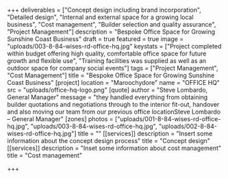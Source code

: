 +++
deliverables = ["Concept design including brand incorporation", "Detailed design", "Internal and external space for a growing local business", "Cost management", "Builder selection and quality assurance", "Project Management"]
description = "Bespoke Office Space for Growing Sunshine Coast Business"
draft = true
featured = true
image = "uploads/003-8-84-wises-rd-office-hq.jpg"
keystats = ["Project completed within budget offering high quality, comfortable office space for future growth and flexible use", "Training facilities was supplied as well as an outdoor space for company social events"]
tags = ["Project Management", "Cost Management"]
title = "Bespoke Office Space for Growing Sunshine Coast Business"
[project]
location = "Maroochydore"
name = "OFFICE HQ"
src = "uploads/office-hq-logo.png"
[quote]
author = "Steve Lombardo, General Manager"
message = "they handled everything from obtaining builder quotations and negotiations through to the interior fit-out, handover and also moving our team from our previous office locationSteve Lombardo – General Manager"
[zones]
photos = ["uploads/001-8-84-wises-rd-office-hq.jpg", "uploads/003-8-84-wises-rd-office-hq.jpg", "uploads/002-8-84-wises-rd-office-hq.jpg"]
title = ""
[[services]]
description = "Insert some information about the concept design process"
title = "Concept design"
[[services]]
description = "Inset some information about cost management"
title = "Cost management"

+++
